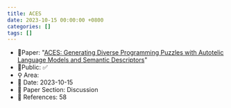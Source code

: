 ```yaml
---
title: ACES
date: 2023-10-15 00:00:00 +0800
categories: []
tags: []
---
```


- 📙Paper: "[ACES: Generating Diverse Programming Puzzles with Autotelic Language Models and Semantic Descriptors](https://www.semanticscholar.org/paper/ACES%3A-Generating-Diverse-Programming-Puzzles-with-Pourcel-Colas/d7d996240798009aeb8b3d0cf21b42dc5b8e4023)"
- 🔑Public: ✅
- ⚲ Area: 
- 📅 Date: 2023-10-15
- 🔎 Paper Section: Discussion
- 📝 References: 58
